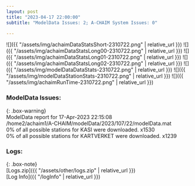 ```yaml
---
layout: post
title: "2023-04-17 22:00:00"
subtitle: "ModelData Issues: 2; A-CHAIM System Issues: 0"

---
```


![]({{ "/assets/img/achaimDataStatsShort-2310722.png" | relative_url }})
![]({{ "/assets/img/achaimDataStatsLong00-2310722.png" | relative_url }})
![]({{ "/assets/img/achaimDataStatsLong01-2310722.png" | relative_url }})
![]({{ "/assets/img/achaimDataStatsLong02-2310722.png" | relative_url }})
![]({{ "/assets/img/modelDataDataStats-2310722.png" | relative_url }})
![]({{ "/assets/img/modelDataStationStats-2310722.png" | relative_url }})
![]({{ "/assets/img/achaimRunTime-2310722.png" | relative_url }})


### ModelData Issues:  
  
{: .box-warning}  
 ModelData report for 17-Apr-2023 22:15:08   
 /home2/achaim1/A-CHAIM/modelData/2023/107/22/modelData.mat   
 0% of all possible stations for KASI were downloaded. x1530   
 0% of all possible stations for KARTVERKET were downloaded. x1239   
  


### Logs:  
  
{: .box-note}  
[Logs.zip]({{ "/assets/other/logs.zip" | relative_url }})  
[Log Info]({{ "/logInfo" | relative_url }})  
